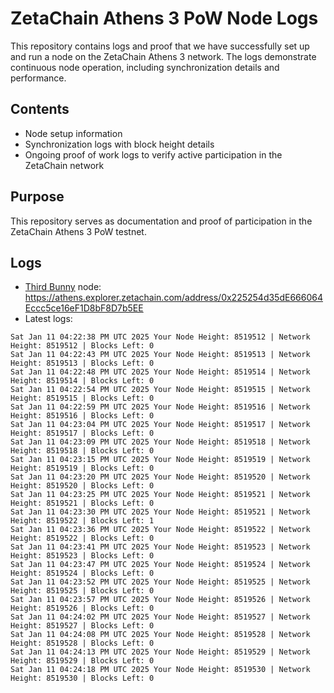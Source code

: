 # ZetaChain Athens 3 PoW Node Logs
This repository contains logs and proof that we have successfully set up and run a node on the ZetaChain Athens 3 network. The logs demonstrate continuous node operation, including synchronization details and performance.

## Contents
- Node setup information
- Synchronization logs with block height details
- Ongoing proof of work logs to verify active participation in the ZetaChain network

## Purpose
This repository serves as documentation and proof of participation in the ZetaChain Athens 3 PoW testnet.

## Logs

- [Third Bunny](https://thirdbunny.xyz/) node: https://athens.explorer.zetachain.com/address/0x225254d35dE666064Eccc5ce16eF1D8bF8D7b5EE
- Latest logs:
```
Sat Jan 11 04:22:38 PM UTC 2025 Your Node Height: 8519512 | Network Height: 8519512 | Blocks Left: 0
Sat Jan 11 04:22:43 PM UTC 2025 Your Node Height: 8519513 | Network Height: 8519513 | Blocks Left: 0
Sat Jan 11 04:22:48 PM UTC 2025 Your Node Height: 8519514 | Network Height: 8519514 | Blocks Left: 0
Sat Jan 11 04:22:54 PM UTC 2025 Your Node Height: 8519515 | Network Height: 8519515 | Blocks Left: 0
Sat Jan 11 04:22:59 PM UTC 2025 Your Node Height: 8519516 | Network Height: 8519516 | Blocks Left: 0
Sat Jan 11 04:23:04 PM UTC 2025 Your Node Height: 8519517 | Network Height: 8519517 | Blocks Left: 0
Sat Jan 11 04:23:09 PM UTC 2025 Your Node Height: 8519518 | Network Height: 8519518 | Blocks Left: 0
Sat Jan 11 04:23:15 PM UTC 2025 Your Node Height: 8519519 | Network Height: 8519519 | Blocks Left: 0
Sat Jan 11 04:23:20 PM UTC 2025 Your Node Height: 8519520 | Network Height: 8519520 | Blocks Left: 0
Sat Jan 11 04:23:25 PM UTC 2025 Your Node Height: 8519521 | Network Height: 8519521 | Blocks Left: 0
Sat Jan 11 04:23:30 PM UTC 2025 Your Node Height: 8519521 | Network Height: 8519522 | Blocks Left: 1
Sat Jan 11 04:23:36 PM UTC 2025 Your Node Height: 8519522 | Network Height: 8519522 | Blocks Left: 0
Sat Jan 11 04:23:41 PM UTC 2025 Your Node Height: 8519523 | Network Height: 8519523 | Blocks Left: 0
Sat Jan 11 04:23:47 PM UTC 2025 Your Node Height: 8519524 | Network Height: 8519524 | Blocks Left: 0
Sat Jan 11 04:23:52 PM UTC 2025 Your Node Height: 8519525 | Network Height: 8519525 | Blocks Left: 0
Sat Jan 11 04:23:57 PM UTC 2025 Your Node Height: 8519526 | Network Height: 8519526 | Blocks Left: 0
Sat Jan 11 04:24:02 PM UTC 2025 Your Node Height: 8519527 | Network Height: 8519527 | Blocks Left: 0
Sat Jan 11 04:24:08 PM UTC 2025 Your Node Height: 8519528 | Network Height: 8519528 | Blocks Left: 0
Sat Jan 11 04:24:13 PM UTC 2025 Your Node Height: 8519529 | Network Height: 8519529 | Blocks Left: 0
Sat Jan 11 04:24:18 PM UTC 2025 Your Node Height: 8519530 | Network Height: 8519530 | Blocks Left: 0
```
